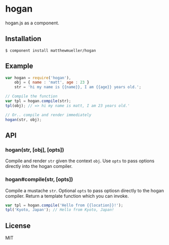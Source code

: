 
# hogan

  hogan.js as a component.

## Installation

    $ component install matthewmueller/hogan

## Example

```js
var hogan = require('hogan'),
    obj = { name : 'matt', age : 23 }
    str = 'hi my name is {{name}}, I am {{age}} years old.';

// Compile the function
var tpl = hogan.compile(str);
tpl(obj); // => hi my name is matt, I am 23 years old.'

// Or.. compile and render immediately
hogan(str, obj);

```

## API

### hogan(str, [obj], [opts])

Compile and render `str` given the context `obj`. Use `opts` to pass options directly into the hogan compiler.

### hogan#compile(str, [opts])

Compile a mustache `str`. Optional `opts` to pass optiosn directly to the hogan compiler. Return a template function which you can invoke.

```js
var tpl = hogan.compile('Hello from {{location}}!');
tpl('Kyoto, Japan'); // Hello from Kyoto, Japan!
```

## License

  MIT
